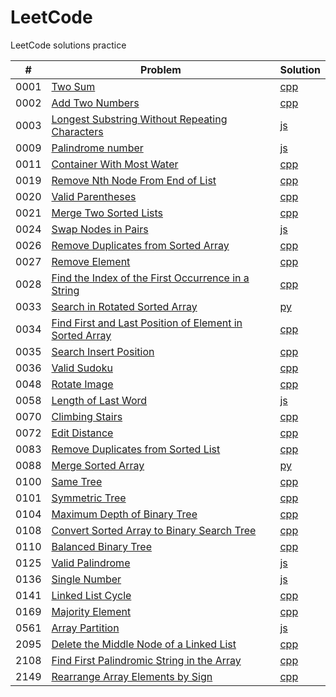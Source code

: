 # LeetCode
LeetCode solutions practice

| # | Problem | Solution |
| - | ------- | -------- |
| 0001 | [Two Sum](https://leetcode.com/problems/two-sum/) | [cpp](https://github.com/Derrick-Mao/LeetCode/blob/main/Solutions/0001_Two_Sum.cpp) |
| 0002 | [Add Two Numbers](https://leetcode.com/problems/add-two-numbers/) | [cpp](https://github.com/Derrick-Mao/LeetCode/blob/main/Solutions/0002_Add_Two_Nums.cpp) |
| 0003 | [Longest Substring Without Repeating Characters](https://leetcode.com/problems/longest-substring-without-repeating-characters/) | [js](https://github.com/Derrick-Mao/LeetCode/blob/main/Solutions/0003_Longest_SubS_WOut_Repeating_Ch.js) |
| 0009 | [Palindrome number](https://leetcode.com/problems/palindrome-number/) | [js](https://github.com/Derrick-Mao/LeetCode/blob/main/Solutions/0009_Palindrome_Num.js) |
| 0011 | [Container With Most Water](https://leetcode.com/problems/container-with-most-water/) | [cpp](https://github.com/Derrick-Mao/LeetCode/blob/main/Solutions/0011_Container_With_Most_Water.cpp) |
| 0019 | [Remove Nth Node From End of List](https://leetcode.com/problems/remove-nth-node-from-end-of-list/) | [cpp](https://github.com/Derrick-Mao/LeetCode/blob/main/Solutions/0019_Rmv_nth_Node_From_End_of_List.cpp) |
| 0020 | [Valid Parentheses](https://leetcode.com/problems/valid-parentheses/) | [cpp](https://github.com/Derrick-Mao/LeetCode/blob/main/Solutions/0020_Valid_Parentheses.cpp) |
| 0021 | [Merge Two Sorted Lists](https://leetcode.com/problems/merge-two-sorted-lists/) | [cpp](https://github.com/Derrick-Mao/LeetCode/blob/main/Solutions/0021_Merge_Two_Sorted_lists.cpp) |
| 0024 | [Swap Nodes in Pairs](https://leetcode.com/problems/swap-nodes-in-pairs/) | [js](https://github.com/Derrick-Mao/LeetCode/blob/main/Solutions/0024_Swap_Nodes_in_Pairs.js) |
| 0026 | [Remove Duplicates from Sorted Array](https://leetcode.com/problems/remove-duplicates-from-sorted-array/) | [cpp](https://github.com/Derrick-Mao/LeetCode/blob/main/Solutions/0026_Remove_Duplicates_from_Sorted_Array.cpp) |
| 0027 | [Remove Element](https://leetcode.com/problems/remove-element/) | [cpp](https://github.com/Derrick-Mao/LeetCode/blob/main/Solutions/0027_Remove_Element.cpp) |
| 0028 | [Find the Index of the First Occurrence in a String](https://leetcode.com/problems/find-the-index-of-the-first-occurrence-in-a-string/) | [cpp](https://github.com/Derrick-Mao/LeetCode/blob/main/Solutions/0028_Find_the_i_of_the_1st_Occur_in_a_Str.cpp) |
| 0033 | [Search in Rotated Sorted Array](https://leetcode.com/problems/search-in-rotated-sorted-array/) | [py](https://github.com/Derrick-Mao/LeetCode/blob/main/Solutions/0033_Srch_in_Rotated_Sorted_Arr.py) |
| 0034 | [Find First and Last Position of Element in Sorted Array](https://leetcode.com/problems/find-first-and-last-position-of-element-in-sorted-array/) | [cpp](https://github.com/Derrick-Mao/LeetCode/blob/main/Solutions/0034_Find_1st_and_Last_Pos_of_Ele_in_Sorted_Ar.cpp) |
| 0035 | [Search Insert Position](https://leetcode.com/problems/search-insert-position/) | [cpp](https://github.com/Derrick-Mao/LeetCode/blob/main/Solutions/0035_Search_Insert_Pos.cpp) |
| 0036 | [Valid Sudoku](https://leetcode.com/problems/valid-sudoku/) | [cpp](https://github.com/Derrick-Mao/LeetCode/blob/main/Solutions/0036_Valid_Sudoku.cpp) |
| 0048 | [Rotate Image](https://leetcode.com/problems/rotate-image/) | [cpp](https://github.com/Derrick-Mao/LeetCode/blob/main/Solutions/0048_Rotate_Image.cpp) |
| 0058 | [Length of Last Word](https://leetcode.com/problems/length-of-last-word/) | [js](https://github.com/Derrick-Mao/LeetCode/blob/main/Solutions/0058_Length_of_Last_Word.js) |
| 0070 | [Climbing Stairs](https://leetcode.com/problems/climbing-stairs/) | [cpp](https://github.com/Derrick-Mao/LeetCode/blob/main/Solutions/0070_Climbing_Stairs.cpp) |
| 0072 | [Edit Distance](https://leetcode.com/problems/edit-distance/) | [cpp](https://github.com/Derrick-Mao/LeetCode/blob/main/Solutions/0072_Edit_Distance.cpp) |
| 0083 | [Remove Duplicates from Sorted List](https://leetcode.com/problems/remove-duplicates-from-sorted-list/) | [cpp](https://github.com/Derrick-Mao/LeetCode/blob/main/Solutions/0083_Rmv_Dupes_from_Sorted_List.cpp) |
| 0088 | [Merge Sorted Array](https://leetcode.com/problems/merge-sorted-array/) | [py](https://github.com/Derrick-Mao/LeetCode/blob/main/Solutions/0088_Merge_Sorted_Array.py) |
| 0100 | [Same Tree](https://leetcode.com/problems/same-tree/) | [cpp](https://github.com/Derrick-Mao/LeetCode/blob/main/Solutions/0100_Same_Tree.cpp) |
| 0101 | [Symmetric Tree](https://leetcode.com/problems/symmetric-tree/) | [cpp](https://github.com/Derrick-Mao/LeetCode/blob/main/Solutions/0101_Symmetric_Tree.cpp) |
| 0104 | [Maximum Depth of Binary Tree](https://leetcode.com/problems/maximum-depth-of-binary-tree/) | [cpp](https://github.com/Derrick-Mao/LeetCode/blob/main/Solutions/0104_Max_Depth_of_BTree.cpp) |
| 0108 | [Convert Sorted Array to Binary Search Tree](https://leetcode.com/problems/convert-sorted-array-to-binary-search-tree/) | [cpp](https://github.com/Derrick-Mao/LeetCode/blob/main/Solutions/0108_Sorted_Arr_to_BST.cpp) |
| 0110 | [Balanced Binary Tree](https://leetcode.com/problems/balanced-binary-tree/) | [cpp](https://github.com/Derrick-Mao/LeetCode/blob/main/Solutions/0110_Balanced_BTree.cpp) |
| 0125 | [Valid Palindrome](https://leetcode.com/problems/valid-palindrome/) | [js](https://github.com/Derrick-Mao/LeetCode/blob/main/Solutions/0125_Valid_Palindrome.js) |
| 0136 | [Single Number](https://leetcode.com/problems/single-number/) | [js](https://github.com/Derrick-Mao/LeetCode/blob/main/Solutions/0136_Single_Num.js) |
| 0141 | [Linked List Cycle](https://leetcode.com/problems/linked-list-cycle/) | [cpp](https://github.com/Derrick-Mao/LeetCode/blob/main/Solutions/0141_Linked_List_Cycle.cpp) |
| 0169 | [Majority Element](https://leetcode.com/problems/majority-element/) | [cpp](https://github.com/Derrick-Mao/LeetCode/blob/main/Solutions/0169_Majority_Element.cpp) |
| 0561 | [Array Partition](https://leetcode.com/problems/array-partition/) | [js](https://github.com/Derrick-Mao/LeetCode/blob/main/Solutions/0561_Array_Partition.js) |
| 2095 | [Delete the Middle Node of a Linked List](https://leetcode.com/problems/delete-the-middle-node-of-a-linked-list/) | [cpp](https://github.com/Derrick-Mao/LeetCode/blob/main/Solutions/2095_Del_Mid_Node_of_Linked_List.cpp) |
| 2108 | [Find First Palindromic String in the Array](https://leetcode.com/problems/find-first-palindromic-string-in-the-array/) | [cpp](https://github.com/Derrick-Mao/LeetCode/blob/main/Solutions/2108_1st_Palin_in_Array.cpp) |
| 2149 | [Rearrange Array Elements by Sign](https://leetcode.com/problems/rearrange-array-elements-by-sign/) | [cpp](https://github.com/Derrick-Mao/LeetCode/blob/main/Solutions/2149_Rearrage_Arr_El_by_Sign.cpp) |
